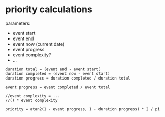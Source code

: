 priority calculations
=====================

parameters:

* event start
* event end
* event now (current date)
* event progress
* event complexity?
* ...

```
duration total = (event end - event start)
duration completed = (event now - event start)
duration progress = duration completed / duration total

event progress = event completed / event total

//event complexity = ...
//() * event complexity

priority = atan2(1 - event progress, 1 - duration progress) * 2 / pi
```
